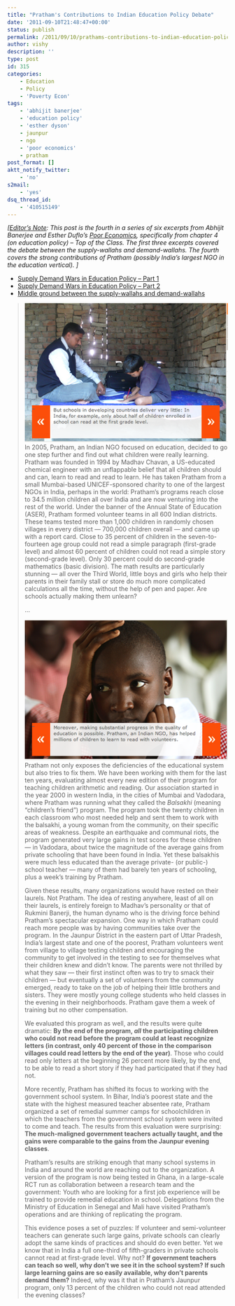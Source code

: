 ```yaml
---
title: "Pratham's Contributions to Indian Education Policy Debate"
date: '2011-09-10T21:48:47+00:00'
status: publish
permalink: /2011/09/10/prathams-contributions-to-indian-education-policy-debate
author: vishy
description: ''
type: post
id: 315
categories:
    - Education
    - Policy
    - 'Poverty Econ'
tags:
    - 'abhijit banerjee'
    - 'education policy'
    - 'esther dyson'
    - jaunpur
    - ngo
    - 'poor economics'
    - pratham
post_format: []
aktt_notify_twitter:
    - 'no'
s2mail:
    - 'yes'
dsq_thread_id:
    - '410515149'
---
```

*\[<span style="text-decoration: underline;">Editor’s Note</span>: *This post is the fourth in a series of six excerpts from*  Abhijit Banerjee and Esther Duflo’s [Poor Economics](http://pooreconomics.com/), specifically from chapter 4 (on education policy) – Top of the Class. The first three excerpts covered the debate between the supply-wallahs and demand-wallahs. The fourth covers the strong contributions of Pratham (possibly India’s largest NGO in the education vertical). \]*

- [Supply Demand Wars in Education Policy – Part 1](http://www.techsangam.com/2011/09/02/supply-demand-wars-in-education-policy-part-1/)
- [Supply Demand Wars in Education Policy – Part 2](http://www.techsangam.com/2011/09/06/the-supply-demand-wars-in-education-policy-part-2/)
- [Middle ground between the supply-wallahs and demand-wallahs](http://www.techsangam.com/2011/09/07/middle-ground-between-the-supply-wallahs-and-demand-wallahs/)

> [![](../../../../uploads/2011/09/banduflo_ch4_pratham1.png "banduflo_ch4_pratham1")](http://pooreconomics.com/chapters/4-top-class)In 2005, Pratham, an Indian NGO focused on education, decided to go one step further and find out what children were really learning. Pratham was founded in 1994 by Madhav Chavan, a US-educated chemical engineer with an unflappable belief that all children should and can, learn to read and read to learn. He has taken Pratham from a small Mumbai-based UNICEF-sponsored charity to one of the largest NGOs in India, perhaps in the world: Pratham’s programs reach close to 34.5 million children all over India and are now venturing into the rest of the world. Under the banner of the Annual State of Education (ASER), Pratham formed volunteer teams in all 600 Indian districts. These teams tested more than 1,000 children in randomly chosen villages in every district — 700,000 children overall — and came up with a report card. Close to 35 percent of children in the seven-to-fourteen age group could not read a simple paragraph (first-grade level) and almost 60 percent of children could not read a simple story (second-grade level). Only 30 percent could do second-grade mathematics (basic division). The math results are particularly stunning — all over the Third World, little boys and girls who help their parents in their family stall or store do much more complicated calculations all the time, without the help of pen and paper. Are schools actually making them unlearn?
> 
> …
> 
> [![](../../../../uploads/2011/09/banduflo_ch4_pratham2.png "banduflo_ch4_pratham2")](http://pooreconomics.com/chapters/4-top-class)Pratham not only exposes the deficiencies of the educational system but also tries to fix them. We have been working with them for the last ten years, evaluating almost every new edition of their program for teaching children arithmetic and reading. Our association started in the year 2000 in western India, in the cities of Mumbai and Vadodara, where Pratham was running what they called the *Balsakhi* (meaning “children’s friend”) program. The program took the twenty children in each classroom who most needed help and sent them to work with the balsakhi, a young woman from the community, on their specific areas of weakness. Despite an earthquake and communal riots, the program generated very large gains in test scores for these children — in Vadodara, about twice the magnitude of the average gains from private schooling that have been found in India. Yet these balsakhis were much less educated than the average private- (or public-) school teacher — many of them had barely ten years of schooling, plus a week’s training by Pratham.
> 
> Given these results, many organizations would have rested on their laurels. Not Pratham. The idea of resting anywhere, least of all on their laurels, is entirely foreign to Madhav’s personality or that of Rukmini Banerji, the human dynamo who is the driving force behind Pratham’s spectacular expansion. One way in which Pratham could reach more people was by having communities take over the program. In the Jaunpur District in the eastern part of Uttar Pradesh, India’s largest state and one of the poorest, Pratham volunteers went from village to village testing children and encouraging the community to get involved in the testing to see for themselves what their children knew and didn’t know. The parents were not thrilled by what they saw — their first instinct often was to try to smack their children — but eventually a set of volunteers from the community emerged, ready to take on the job of helping their little brothers and sisters. They were mostly young college students who held classes in the evening in their neighborhoods. Pratham gave them a week of training but no other compensation.
> 
> We evaluated this program as well, and the results were quite dramatic: **By the end of the program, *all* the participating children who could not read before the program could at least recognize letters (in contrast, only 40 percent of those in the comparison villages could read letters by the end of the year)**. Those who could read only letters at the beginning 26 percent more likely, by the end, to be able to read a short story if they had participated that if they had not.
> 
> More recently, Pratham has shifted its focus to working with the government school system. In Bihar, India’s poorest state and the state with the highest measured teacher absentee rate, Pratham organized a set of remedial summer camps for schoolchildren in which the teachers from the government school system were invited to come and teach. The results from this evaluation were surprising: **The much-maligned government teachers actually taught, and the gains were comparable to the gains from the Jaunpur evening classes**.
> 
> Pratham’s results are striking enough that many school systems in India and around the world are reaching out to the organization. A version of the program is now being tested in Ghana, in a large-scale RCT run as collaboration between a research team and the government: Youth who are looking for a first job experience will be trained to provide remedial education in school. Delegations from the Ministry of Education in Senegal and Mali have visited Pratham’s operations and are thinking of replicating the program.
> 
> This evidence poses a set of puzzles: If volunteer and semi-volunteer teachers can generate such large gains, private schools can clearly adopt the same kinds of practices and should do even better. Yet we know that in India a full one-third of fifth-graders in private schools cannot read at first-grade level. Why not? **If government teachers can teach so well, why don’t we see it in the school system? If such large learning gains are so easily available, why don’t parents demand them?** Indeed, why was it that in Pratham’s Jaunpur program, only 13 percent of the children who could not read attended the evening classes?